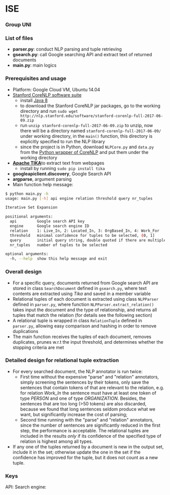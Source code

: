 # ISE

### Group UNI

### List of files

* __parser.py__: conduct NLP parsing and tuple retrieving
* __gsearch.py__: call Google searching API and extract text of returned documents
* __main.py__: main logics

### Prerequisites and usage

* Platform: Google Cloud VM, Ubuntu 14.04
* [Stanford CoreNLP software suite](https://stanfordnlp.github.io/CoreNLP/)
    * install [Java 8](http://ubuntuhandbook.org/index.php/2015/01/install-openjdk-8-ubuntu-14-04-12-04-lts/)
    * to download the Stanford CoreNLP jar packages, go to the working directory and run `sudo wget http://nlp.stanford.edu/software/stanford-corenlp-full-2017-06-09.zip`
    * run `unzip stanford-corenlp-full-2017-06-09.zip` to unzip, now there will be a directory named `stanford-corenlp-full-2017-06-09/` under working directory, in the `main()` function, this directory is explicitly specified to run the NLP library
    * since the project is in Python, download `NLPCore.py` and `data.py` from the [Python wrapper of CoreNLP](https://github.com/infobiac/PythonNLPCore) and put them under the working directory
* [__Apache TIKA__](https://github.com/chrismattmann/tika-python)to extract text from webpages
    * install by running `sudo pip install tika`
* __googleapiclient.discovery__, Google Search API
* __argparse__, argument parsing
* Main function help message:

```bash
$ python main.py -h
usage: main.py [-h] api engine relation threshold query nr_tuples

Iterative Set Expansion

positional arguments:
  api         Google search API key
  engine      Google search engine ID
  relation    1: Live_In, 2: Located_In, 3: OrgBased_In, 4: Work_For
  threshold   minimal confidence for tuples to be selected, (0, 1]
  query       initial query string, double quoted if there are multiple words
  nr_tuples   number of tuples to be selected

optional arguments:
  -h, --help  show this help message and exit
```

### Overall design

* For a specific query, documents returned from Google search API are stored in class `SearchDocument` defined in `gsearch.py`, where text contents are extracted using *Tika* and saved in a member variable
* Relational tuples of each document is extracted using class `NLPParser` defined in `parser.py`, where function `NLPParser.extract_relation()` takes input the document and the type of relationship, and returns all tuples that match the relation (for details see the following section)
* A relational tuple is wrapped in class `RelationTuple` defined in `parser.py`, allowing easy comparison and hashing in order to remove duplications
* The main function receives the tuples of each document, removes duplicates, prunes w.r.t the input threshold, and determines whether the stopping criteria are met

### Detailed design for relational tuple extraction

* For every searched document, the NLP annotator is run twice: 
    * First time without the expensive "parse" and "relation" annotators, simply screening the sentences by their tokens, only save the sentences that contain tokens of that are relevant to the relation, e.g. for relation *Work_In* the sentence must have at least one token of type *PERSON* and one of type *ORGANIZATION*. Besides, the sentences that are too long (>50 tokens) are also discarded, because we found that long sentences seldom produce what we want, but significantly increase the cost of parsing;
    * Second time running with the "parse" and "relation" annotators, since the number of sentences are significantly reduced in the first step, the performance is acceptable. The relational tuples are included in the results *only* if its confidence of the specified type of relation is highest among all types.
* If any one of the tuples returned by a document is new in the output set, include it in the set; otherwise update the one in the set if the confidence has improved for the tuple, but it does not count as a new tuple.

### Keys

API: 
Search engine: 
